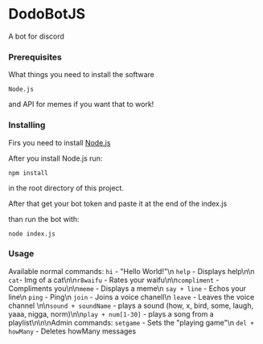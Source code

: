 # DodoBotJS
A bot for discord

### Prerequisites

What things you need to install the software

```
Node.js
```
and API for memes if you want that to work!

### Installing

Firs you need to install [Node.js](https://nodejs.org/)

After you install Node.js run:

```
npm install
```
in the root directory of this project.

After that get your bot token and paste it at the end of the index.js

than run the bot with:

```
node index.js
```

### Usage

Available normal commands: ```hi``` - "Hello World!"\n ```help``` - Displays help\n\n ```cat```- Img of a cat\n\n```r8waifu``` - Rates your waifu\n\n```compliment``` - Compliments you\n\n```meme``` - Displays a meme\n ```say + line``` - Echos your line\n ```ping``` - Ping\n ```join``` - Joins a voice chanell\n ```leave``` - Leaves the voice channel \n\n```sound + soundName``` - plays a sound (how, x, bird, some, laugh, yaaa, nigga, norm)\n\n```play + num[1-30]``` - plays a song from a playlist\n\n\nAdmin commands: ```setgame``` - Sets the "playing game"\n ```del + howMany``` - Deletes howMany messages

